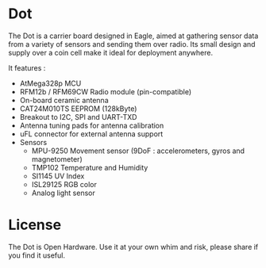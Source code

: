 # Dot

The Dot is a carrier board designed in Eagle, aimed at gathering sensor data from a variety of sensors and sending them over radio.
Its small design and supply over a coin cell make it ideal for deployment anywhere.

It features :
* AtMega328p MCU
* RFM12b / RFM69CW Radio module (pin-compatible)
* On-board ceramic antenna
* CAT24M010TS EEPROM (128kByte)
* Breakout to I2C, SPI and UART-TXD
* Antenna tuning pads for antenna calibration
* uFL connector for external antenna support 
* Sensors
  * MPU-9250 Movement sensor (9DoF : accelerometers, gyros and magnetometer)
  * TMP102 Temperature and Humidity
  * SI1145 UV Index
  * ISL29125 RGB color
  * Analog light sensor

# License
The Dot is Open Hardware. Use it at your own whim and risk, please share if you find it useful.